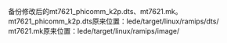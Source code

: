 备份修改后的mt7621_phicomm_k2p.dts、mt7621.mk。
mt7621_phicomm_k2p.dts原来位置：lede/target/linux/ramips/dts/
mt7621.mk原来位置：lede/target/linux/ramips/image/
